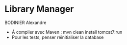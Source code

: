 # Library Manager
BODINIER Alexandre

- À compiler avec Maven : mvn clean install tomcat7:run
- Pour les tests, penser réinitialiser la database
